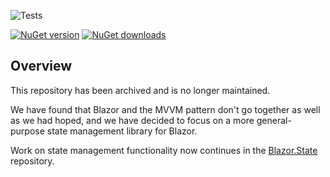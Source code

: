![Tests](https://github.com/BitzArt/Blazor.MVVM/actions/workflows/tests.yml/badge.svg)

[![NuGet version](https://img.shields.io/nuget/v/BitzArt.Blazor.MVVM.svg)](https://www.nuget.org/packages/BitzArt.Blazor.MVVM/)
[![NuGet downloads](https://img.shields.io/nuget/dt/BitzArt.Blazor.MVVM.svg)](https://www.nuget.org/packages/BitzArt.Blazor.MVVM/)

## Overview

This repository has been archived and is no longer maintained.

We have found that Blazor and the MVVM pattern don't go together as well as we had hoped, and we have decided to focus on a more general-purpose state management library for Blazor.

Work on state management functionality now continues in the [Blazor.State](https://github.com/BitzArt/Blazor.State) repository.